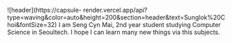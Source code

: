 ![header](https://capsule-
render.vercel.app/api?type=waving&color=auto&height=200&section=header&text=Sunglok%20Choi&fontSize=32) I am Seng Cyn Mai, 2nd year student studying Computer Science in Seoultech.
I hope I can learn many new things via this subjects.
